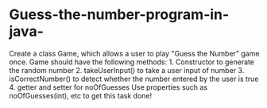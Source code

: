 # Guess-the-number-program-in-java-
 Create a class Game, which allows a user to play "Guess the Number"             game once. Game should have the following methods:             1. Constructor to generate the random number             2. takeUserInput() to take a user input of number             3. isCorrectNumber() to detect whether the number entered by the user is true             4. getter and setter for noOfGuesses             Use properties such as noOfGuesses(int), etc to get this task done!
